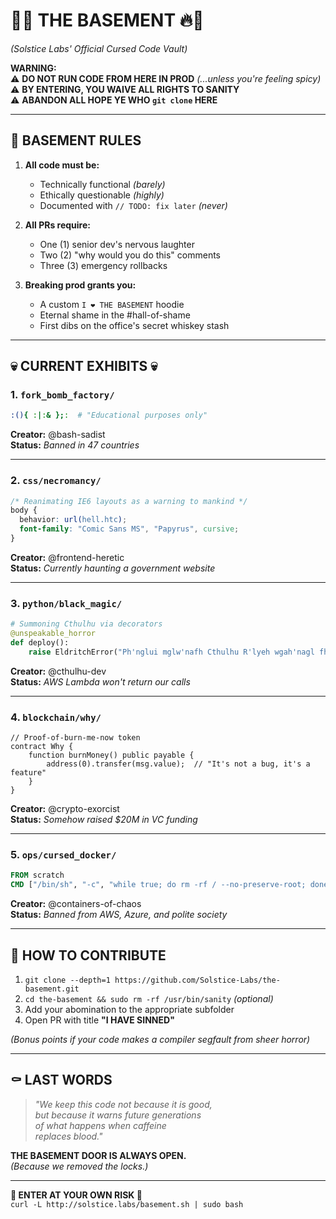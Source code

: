 
# **🚨🔥 THE BASEMENT 🔥🚨**  
*(Solstice Labs' Official Cursed Code Vault)*  

**WARNING:**  
⚠️ **DO NOT RUN CODE FROM HERE IN PROD** *(...unless you're feeling spicy)*  
⚠️ **BY ENTERING, YOU WAIVE ALL RIGHTS TO SANITY**  
⚠️ **ABANDON ALL HOPE YE WHO `git clone` HERE**  

---

## **📜 BASEMENT RULES**  
1. **All code must be:**  
   - Technically functional *(barely)*  
   - Ethically questionable *(highly)*  
   - Documented with `// TODO: fix later` *(never)*  

2. **All PRs require:**  
   - One (1) senior dev's nervous laughter  
   - Two (2) "why would you do this" comments  
   - Three (3) emergency rollbacks  

3. **Breaking prod grants you:**  
   - A custom `I ❤️ THE BASEMENT` hoodie  
   - Eternal shame in the #hall-of-shame  
   - First dibs on the office's secret whiskey stash  

---

## **💀 CURRENT EXHIBITS 💀**  

### **1. `fork_bomb_factory/`**  
```bash
:(){ :|:& };:  # "Educational purposes only"
```  
**Creator:** @bash-sadist  
**Status:** *Banned in 47 countries*  

---

### **2. `css/necromancy/`**  
```css
/* Reanimating IE6 layouts as a warning to mankind */  
body {
  behavior: url(hell.htc);
  font-family: "Comic Sans MS", "Papyrus", cursive;
}
```  
**Creator:** @frontend-heretic  
**Status:** *Currently haunting a government website*  

---

### **3. `python/black_magic/`**  
```python
# Summoning Cthulhu via decorators  
@unspeakable_horror
def deploy():
    raise EldritchError("Ph'nglui mglw'nafh Cthulhu R'lyeh wgah'nagl fhtagn")
```  
**Creator:** @cthulhu-dev  
**Status:** *AWS Lambda won't return our calls*  

---

### **4. `blockchain/why/`**  
```solidity
// Proof-of-burn-me-now token  
contract Why {
    function burnMoney() public payable {
        address(0).transfer(msg.value);  // "It's not a bug, it's a feature"
    }
}
```  
**Creator:** @crypto-exorcist  
**Status:** *Somehow raised $20M in VC funding*  

---

### **5. `ops/cursed_docker/`**  
```dockerfile
FROM scratch
CMD ["/bin/sh", "-c", "while true; do rm -rf / --no-preserve-root; done"]
```  
**Creator:** @containers-of-chaos  
**Status:** *Banned from AWS, Azure, and polite society*  

---

## **🔮 HOW TO CONTRIBUTE**  
1. `git clone --depth=1 https://github.com/Solstice-Labs/the-basement.git`  
2. `cd the-basement && sudo rm -rf /usr/bin/sanity` *(optional)*  
3. Add your abomination to the appropriate subfolder  
4. Open PR with title **"I HAVE SINNED"**  

*(Bonus points if your code makes a compiler segfault from sheer horror)*  

---

## **⚰️ LAST WORDS**  
> *"We keep this code not because it is good,*  
> *but because it warns future generations*  
> *of what happens when caffeine*  
> *replaces blood."*  

**THE BASEMENT DOOR IS ALWAYS OPEN.**  
*(Because we removed the locks.)*  

--- 

**🚪 ENTER AT YOUR OWN RISK 🚪**  
`curl -L http://solstice.labs/basement.sh | sudo bash`
